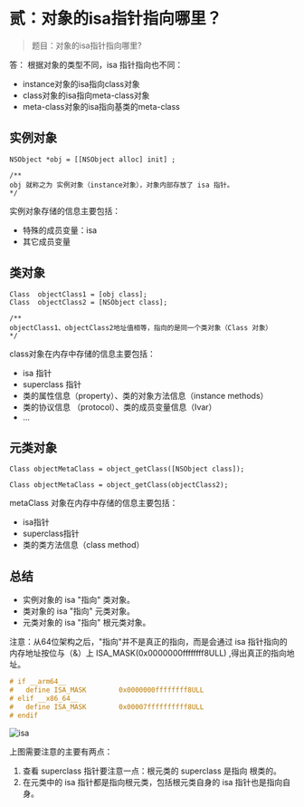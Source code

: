 # 贰：对象的isa指针指向哪里？

> 题目：对象的isa指针指向哪里?

答： 根据对象的类型不同，isa 指针指向也不同：

- instance对象的isa指向class对象
- class对象的isa指向meta-class对象
- meta-class对象的isa指向基类的meta-class


## 实例对象

```
NSObject *obj = [[NSObject alloc] init] ;

/**
obj 就称之为 实例对象（instance对象），对象内部存放了 isa 指针。
*/
```
实例对象存储的信息主要包括：

- 特殊的成员变量：isa
- 其它成员变量

## 类对象

```
Class  objectClass1 = [obj class];
Class  objectClass2 = [NSObject class];

/**
objectClass1、objectClass2地址值相等，指向的是同一个类对象（Class 对象）
*/
```

class对象在内存中存储的信息主要包括：

- isa 指针
- superclass 指针
- 类的属性信息（property）、类的对象方法信息（instance methods）
- 类的协议信息 （protocol）、类的成员变量信息（Ivar）
- ...


## 元类对象


```
Class objectMetaClass = object_getClass([NSObject class]);

Class objectMetaClass = object_getClass(objectClass2);

```
metaClass 对象在内存中存储的信息主要包括：

- isa指针
- superclass指针
- 类的类方法信息（class method）


## 总结

- 实例对象的 isa "指向" 类对象。
- 类对象的 isa "指向" 元类对象。
- 元类对象的 isa "指向" 根元类对象。

注意：从64位架构之后，"指向"并不是真正的指向，而是会通过 isa 指针指向的内存地址按位与（&）上 ISA_MASK(0x0000000ffffffff8ULL) ,得出真正的指向地址。

``` objective-c
# if __arm64__
#   define ISA_MASK        0x0000000ffffffff8ULL
# elif __x86_64__
#   define ISA_MASK        0x00007ffffffffff8ULL
# endif
```

![isa](https://github.com/PhoenixiOSer/iOSLearningManual/blob/master/Assets/%E7%94%B1%E9%9D%A2%E8%AF%95%E9%A2%98%E6%9D%A5%E4%BA%86%E8%A7%A3iOS%E5%BA%95%E5%B1%82%E5%8E%9F%E7%90%86/isa%20%E6%8C%87%E9%92%88.png?raw=true)

上图需要注意的主要有两点：

1. 查看 superclass 指针要注意一点：根元类的  superclass 是指向 根类的。
2. 在元类中的 isa 指针都是指向根元类，包括根元类自身的 isa 指针也是指向自身。
